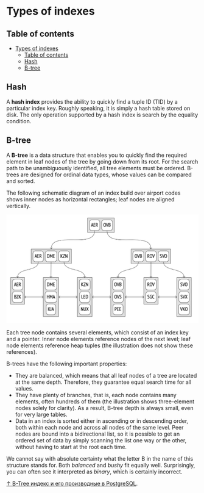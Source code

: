 # Types of indexes

## Table of contents

- [Types of indexes](#types-of-indexes)
  - [Table of contents](#table-of-contents)
  - [Hash](#hash)
  - [B-tree](#b-tree)

## Hash

A **hash index** provides the ability to quickly find a tuple ID (TID) by a particular index key. Roughly speaking, it is simply a hash table stored on disk. The only operation supported by a hash index is search by the equality condition.

## B-tree

A **B-tree** is a data structure that enables you to quickly find the required element in leaf nodes of the tree by going down from its root. For the search path to be unambiguously identified, all tree elements must be ordered. B-trees are designed for ordinal data types, whose values can be compared and sorted.

The following schematic diagram of an index build over airport codes shows inner nodes as horizontal rectangles; leaf nodes are aligned vertically.

<img src="images/types-of-indexes/b-tree-1.png" alt="Schematic diagram of a B-tree"/>

Each tree node contains several elements, which consist of an index key and a pointer. Inner node elements reference nodes of the next level; leaf node elements reference heap tuples (the illustration does not show these references).

B-trees have the following important properties:

- They are balanced, which means that all leaf nodes of a tree are located at the same depth. Therefore, they guarantee equal search time for all values.
- They have plenty of branches, that is, each node contains many elements, often hundreds of them (the illustration shows three-element nodes solely for clarity). As a result, B-tree depth is always small, even for very large tables.
- Data in an index is sorted either in ascending or in descending order, both within each node and across all nodes of the same level. Peer nodes are bound into a bidirectional list, so it is possible to get an ordered set of data by simply scanning the list one way or the other, without having to start at the root each time.

We cannot say with absolute certainty what the letter B in the name of this structure stands for. Both *balanced* and *bushy* fit equally well. Surprisingly, you can often see it interpreted as *binary*, which is certainly incorrect.

[↑ B-Tree индекс и его производные в PostgreSQL](https://habr.com/ru/companies/quadcode/articles/696498/).
